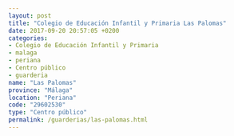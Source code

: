 ```yaml
---
layout: post
title: "Colegio de Educación Infantil y Primaria Las Palomas"
date: 2017-09-20 20:57:05 +0200
categories:
- Colegio de Educación Infantil y Primaria
- malaga
- periana
- Centro público
- guarderia
name: "Las Palomas"
province: "Málaga"
location: "Periana"
code: "29602530"
type: "Centro público"
permalink: /guarderias/las-palomas.html
---
```

